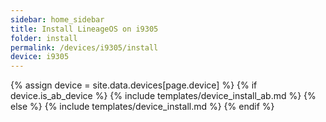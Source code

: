 ```yaml
---
sidebar: home_sidebar
title: Install LineageOS on i9305
folder: install
permalink: /devices/i9305/install
device: i9305
---
```

{% assign device = site.data.devices[page.device] %}
{% if device.is_ab_device %}
{% include templates/device_install_ab.md %}
{% else %}
{% include templates/device_install.md %}
{% endif %}
